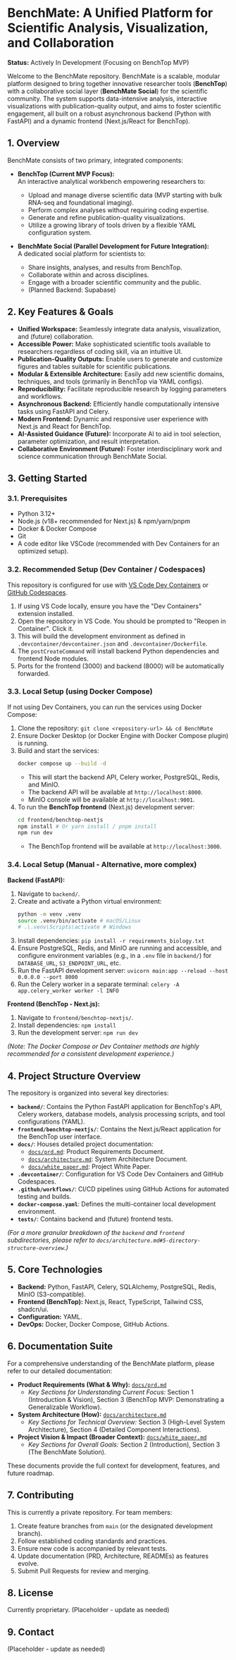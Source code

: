# BenchMate: A Unified Platform for Scientific Analysis, Visualization, and Collaboration

**Status:** Actively In Development (Focusing on BenchTop MVP)

Welcome to the BenchMate repository. BenchMate is a scalable, modular platform designed to bring together innovative researcher tools (**BenchTop**) with a collaborative social layer (**BenchMate Social**) for the scientific community. The system supports data-intensive analysis, interactive visualizations with publication-quality output, and aims to foster scientific engagement, all built on a robust asynchronous backend (Python with FastAPI) and a dynamic frontend (Next.js/React for BenchTop).

## 1. Overview

BenchMate consists of two primary, integrated components:

*   **BenchTop (Current MVP Focus):**  
    An interactive analytical workbench empowering researchers to:
    *   Upload and manage diverse scientific data (MVP starting with bulk RNA-seq and foundational imaging).
    *   Perform complex analyses without requiring coding expertise.
    *   Generate and refine publication-quality visualizations.
    *   Utilize a growing library of tools driven by a flexible YAML configuration system.

*   **BenchMate Social (Parallel Development for Future Integration):**  
    A dedicated social platform for scientists to:
    *   Share insights, analyses, and results from BenchTop.
    *   Collaborate within and across disciplines.
    *   Engage with a broader scientific community and the public.
    *   (Planned Backend: Supabase)

## 2. Key Features & Goals

*   **Unified Workspace:** Seamlessly integrate data analysis, visualization, and (future) collaboration.
*   **Accessible Power:** Make sophisticated scientific tools available to researchers regardless of coding skill, via an intuitive UI.
*   **Publication-Quality Outputs:** Enable users to generate and customize figures and tables suitable for scientific publications.
*   **Modular & Extensible Architecture:** Easily add new scientific domains, techniques, and tools (primarily in BenchTop via YAML configs).
*   **Reproducibility:** Facilitate reproducible research by logging parameters and workflows.
*   **Asynchronous Backend:** Efficiently handle computationally intensive tasks using FastAPI and Celery.
*   **Modern Frontend:** Dynamic and responsive user experience with Next.js and React for BenchTop.
*   **AI-Assisted Guidance (Future):** Incorporate AI to aid in tool selection, parameter optimization, and result interpretation.
*   **Collaborative Environment (Future):** Foster interdisciplinary work and science communication through BenchMate Social.

## 3. Getting Started

### 3.1. Prerequisites
*   Python 3.12+
*   Node.js (v18+ recommended for Next.js) & npm/yarn/pnpm
*   Docker & Docker Compose
*   Git
*   A code editor like VSCode (recommended with Dev Containers for an optimized setup).

### 3.2. Recommended Setup (Dev Container / Codespaces)
This repository is configured for use with [VS Code Dev Containers](https://code.visualstudio.com/docs/devcontainers/containers) or [GitHub Codespaces](https://github.com/features/codespaces).
1.  If using VS Code locally, ensure you have the "Dev Containers" extension installed.
2.  Open the repository in VS Code. You should be prompted to "Reopen in Container". Click it.
3.  This will build the development environment as defined in `.devcontainer/devcontainer.json` and `.devcontainer/Dockerfile`.
4.  The `postCreateCommand` will install backend Python dependencies and frontend Node modules.
5.  Ports for the frontend (3000) and backend (8000) will be automatically forwarded.

### 3.3. Local Setup (using Docker Compose)
If not using Dev Containers, you can run the services using Docker Compose:
1.  Clone the repository: `git clone <repository-url> && cd BenchMate`
2.  Ensure Docker Desktop (or Docker Engine with Docker Compose plugin) is running.
3.  Build and start the services:
    ```bash
    docker compose up --build -d
    ```
    *   This will start the backend API, Celery worker, PostgreSQL, Redis, and MinIO.
    *   The backend API will be available at `http://localhost:8000`.
    *   MinIO console will be available at `http://localhost:9001`.
4.  To run the **BenchTop frontend** (Next.js) development server:
    ```bash
    cd frontend/benchtop-nextjs
    npm install # Or yarn install / pnpm install
    npm run dev
    ```
    *   The BenchTop frontend will be available at `http://localhost:3000`.

### 3.4. Local Setup (Manual - Alternative, more complex)

**Backend (FastAPI):**
1.  Navigate to `backend/`.
2.  Create and activate a Python virtual environment:
    ```bash
    python -m venv .venv
    source .venv/bin/activate # macOS/Linux
    # .\.venv\Scripts\activate # Windows
    ```
3.  Install dependencies: `pip install -r requirements_biology.txt`
4.  Ensure PostgreSQL, Redis, and MinIO are running and accessible, and configure environment variables (e.g., in a `.env` file in `backend/`) for `DATABASE_URL`, `S3_ENDPOINT_URL`, etc.
5.  Run the FastAPI development server: `uvicorn main:app --reload --host 0.0.0.0 --port 8000`
6.  Run the Celery worker in a separate terminal: `celery -A app.celery_worker worker -l INFO`

**Frontend (BenchTop - Next.js):**
1.  Navigate to `frontend/benchtop-nextjs/`.
2.  Install dependencies: `npm install`
3.  Run the development server: `npm run dev`

*(Note: The Docker Compose or Dev Container methods are highly recommended for a consistent development experience.)*

## 4. Project Structure Overview

The repository is organized into several key directories:

*   **`backend/`**: Contains the Python FastAPI application for BenchTop's API, Celery workers, database models, analysis processing scripts, and tool configurations (YAML).
*   **`frontend/benchtop-nextjs/`**: Contains the Next.js/React application for the BenchTop user interface.
*   **`docs/`**: Houses detailed project documentation:
    *   [`docs/prd.md`](./docs/prd.md): Product Requirements Document.
    *   [`docs/architecture.md`](./docs/architecture.md): System Architecture Document.
    *   [`docs/white_paper.md`](./docs/white_paper.md): Project White Paper.
*   **`.devcontainer/`**: Configuration for VS Code Dev Containers and GitHub Codespaces.
*   **`.github/workflows/`**: CI/CD pipelines using GitHub Actions for automated testing and builds.
*   **`docker-compose.yaml`**: Defines the multi-container local development environment.
*   **`tests/`**: Contains backend and (future) frontend tests.

*(For a more granular breakdown of the `backend` and `frontend` subdirectories, please refer to `docs/architecture.md#5-directory-structure-overview`.)*

## 5. Core Technologies

*   **Backend:** Python, FastAPI, Celery, SQLAlchemy, PostgreSQL, Redis, MinIO (S3-compatible).
*   **Frontend (BenchTop):** Next.js, React, TypeScript, Tailwind CSS, shadcn/ui.
*   **Configuration:** YAML.
*   **DevOps:** Docker, Docker Compose, GitHub Actions.

## 6. Documentation Suite

For a comprehensive understanding of the BenchMate platform, please refer to our detailed documentation:

*   **Product Requirements (What & Why):** [`docs/prd.md`](./docs/prd.md)
    *   *Key Sections for Understanding Current Focus:* Section 1 (Introduction & Vision), Section 3 (BenchTop MVP: Demonstrating a Generalizable Workflow).
*   **System Architecture (How):** [`docs/architecture.md`](./docs/architecture.md)
    *   *Key Sections for Technical Overview:* Section 3 (High-Level System Architecture), Section 4 (Detailed Component Interactions).
*   **Project Vision & Impact (Broader Context):** [`docs/white_paper.md`](./docs/white_paper.md)
    *   *Key Sections for Overall Goals:* Section 2 (Introduction), Section 3 (The BenchMate Solution).

These documents provide the full context for development, features, and future roadmap.

## 7. Contributing

This is currently a private repository. For team members:
1.  Create feature branches from `main` (or the designated development branch).
2.  Follow established coding standards and practices.
3.  Ensure new code is accompanied by relevant tests.
4.  Update documentation (PRD, Architecture, READMEs) as features evolve.
5.  Submit Pull Requests for review and merging.

## 8. License

Currently proprietary. (Placeholder - update as needed)

## 9. Contact

(Placeholder - update as needed)